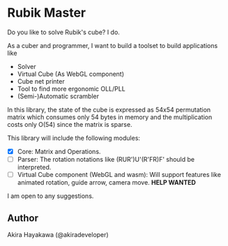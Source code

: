 # Rubik Master

Do you like to solve Rubik's cube? I do.

As a cuber and programmer, I want to build a
toolset to build applications like

- Solver
- Virtual Cube (As WebGL component)
- Cube net printer
- Tool to find more ergonomic OLL/PLL
- (Semi-)Automatic scrambler

In this library, the state of the cube is expressed as
54x54 permutation matrix which consumes only 54 bytes in memory and
the multiplication costs only O(54) since the matrix is sparse.

This library will include the following modules:

- [x] Core: Matrix and Operations.
- [ ] Parser: The rotation notations like (RUR')U'(R'FR)F' should be interpreted.
- [ ] Virtual Cube component (WebGL and wasm): Will support features like animated rotation, guide arrow, camera move. **HELP WANTED**

I am open to any suggestions.

## Author

Akira Hayakawa (@akiradeveloper)